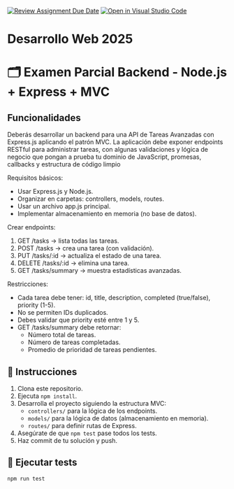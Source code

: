 [![Review Assignment Due Date](https://classroom.github.com/assets/deadline-readme-button-22041afd0340ce965d47ae6ef1cefeee28c7c493a6346c4f15d667ab976d596c.svg)](https://classroom.github.com/a/GFpDxrMP)
[![Open in Visual Studio Code](https://classroom.github.com/assets/open-in-vscode-2e0aaae1b6195c2367325f4f02e2d04e9abb55f0b24a779b69b11b9e10269abc.svg)](https://classroom.github.com/online_ide?assignment_repo_id=19912367&assignment_repo_type=AssignmentRepo)
# Desarrollo Web 2025
# 🗂️ Examen Parcial Backend - Node.js + Express + MVC

## Funcionalidades 

Deberás desarrollar un backend para una API de Tareas Avanzadas con Express.js aplicando el patrón MVC. La aplicación debe exponer endpoints RESTful para administrar tareas, con algunas validaciones y lógica de negocio que pongan a prueba tu dominio de JavaScript, promesas, callbacks y estructura de código limpio

Requisitos básicos:

- Usar Express.js y Node.js.
- Organizar en carpetas: controllers, models, routes.
- Usar un archivo app.js principal.
- Implementar almacenamiento en memoria (no base de datos).

Crear endpoints:

1. GET /tasks → lista todas las tareas.
2. POST /tasks → crea una tarea (con validación).
3. PUT /tasks/:id → actualiza el estado de una tarea.
4. DELETE /tasks/:id → elimina una tarea.
5. GET /tasks/summary → muestra estadísticas avanzadas.

Restricciones:

- Cada tarea debe tener: id, title, description, completed (true/false), priority (1-5).
- No se permiten IDs duplicados.
- Debes validar que priority esté entre 1 y 5.
- GET /tasks/summary debe retornar:
   - Número total de tareas.
   - Número de tareas completadas.
   - Promedio de prioridad de tareas pendientes.

## 📌 Instrucciones

1. Clona este repositorio.
2. Ejecuta `npm install`.
3. Desarrolla el proyecto siguiendo la estructura MVC:
   - `controllers/` para la lógica de los endpoints.
   - `models/` para la lógica de datos (almacenamiento en memoria).
   - `routes/` para definir rutas de Express.
4. Asegúrate de que `npm test` pase todos los tests.
5. Haz commit de tu solución y push.

## 🧪 Ejecutar tests
```bash
npm run test
